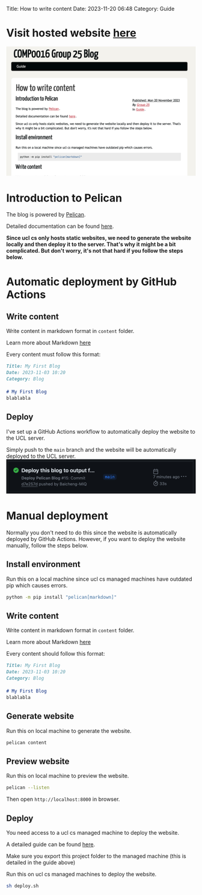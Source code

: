 Title: How to write content
Date: 2023-11-20 06:48
Category: Guide

# Visit hosted website [here](http://students.cs.ucl.ac.uk/2023/group25/)

![Screenshot](images/readme-screenshot.png)

# Introduction to Pelican
The blog is powered by [Pelican](https://blog.getpelican.com/).

Detailed documentation can be found [here](https://docs.getpelican.com/en/latest/index.html).

**Since ucl cs only hosts static websites, we need to generate the website locally and then deploy it to the server. That's why it might be a bit complicated. But don't worry, it's not that hard if you follow the steps below.**

# Automatic deployment by GitHub Actions
## Write content
Write content in markdown format in `content` folder.

Learn more about Markdown [here](https://www.markdownguide.org/basic-syntax/)

Every content must follow this format:
```markdown
Title: My First Blog
Date: 2023-11-03 10:20
Category: Blog

# My First Blog
blablabla
```
## Deploy
I've set up a GitHub Actions workflow to automatically deploy the website to the UCL server.

Simply push to the `main` branch and the website will be automatically deployed to the UCL server.
![deploy](images/readme-github-action.png)

# Manual deployment
Normally you don't need to do this since the website is automatically deployed by GitHub Actions. However, if you want to deploy the website manually, follow the steps below.


## Install environment
Run this on a local machine since ucl cs managed machines have outdated pip which causes errors.
```bash
python -m pip install "pelican[markdown]"
```

## Write content
Write content in markdown format in `content` folder.

Learn more about Markdown [here](https://www.markdownguide.org/basic-syntax/)

Every content should follow this format:
```markdown
Title: My First Blog
Date: 2023-11-03 10:20
Category: Blog

# My First Blog
blablabla
```

## Generate website
Run this on local machine to generate the website.
```bash
pelican content
```

## Preview website
Run this on local machine to preview the website.
```bash
pelican --listen
```
Then open `http://localhost:8000` in browser.

## Deploy
You need access to a ucl cs managed machine to deploy the website.

A detailed guide can be found [here](https://moodle.ucl.ac.uk/pluginfile.php/6251276/mod_forum/attachment/1748944/Guidelines%20for%20Hosting%20the%20COMP0016%20Project%20Website.pdf).

Make sure you export this project folder to the managed machine (this is detailed in the guide above)

Run this on ucl cs managed machines to deploy the website.
```bash
sh deploy.sh
```
